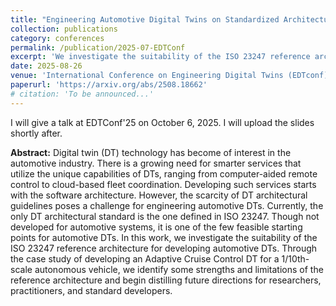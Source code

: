 ```yaml
---
title: "Engineering Automotive Digital Twins on Standardized Architectures: A Case Study"
collection: publications
category: conferences
permalink: /publication/2025-07-EDTConf
excerpt: 'We investigate the suitability of the ISO 23247 reference architecture for developing automotive Digital Twins through a case study.'
date: 2025-08-26
venue: 'International Conference on Engineering Digital Twins (EDTconf)'
paperurl: 'https://arxiv.org/abs/2508.18662'
# citation: 'To be announced...'
---
```


I will give a talk at EDTConf'25 on October 6, 2025. I will upload the slides shortly after.

**Abstract:** Digital twin (DT) technology has become of interest in the automotive industry. There is a growing need for smarter services that utilize the unique capabilities of DTs, ranging from computer-aided remote control to cloud-based fleet coordination. Developing such services starts with the software architecture. However, the scarcity of DT architectural guidelines poses a challenge for engineering automotive DTs. Currently, the only DT architectural standard is the one defined in ISO 23247. Though not developed for automotive systems, it is one of the few feasible starting points for automotive DTs. In this work, we investigate the suitability of the ISO 23247 reference architecture for developing automotive DTs. Through the case study of developing an Adaptive Cruise Control DT for a 1/10th-scale autonomous vehicle, we identify some strengths and limitations of the reference architecture and begin distilling future directions for researchers, practitioners, and standard developers.

